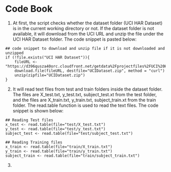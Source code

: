 # Code Book

1) At first, the script checks whether the dataset folder (UCI HAR Dataset) is in the current working directory or not. If the dataset folder is not available, it will download from the UCI URL and unzip the file under the UCI HAR Dataset folder. The code snippet is pasted below:

``` code
## code snippet to download and unzip file if it is not downloaded and unzipped
if (!file.exists("UCI HAR Dataset")){
    fileURL <- "https://d396qusza40orc.cloudfront.net/getdata%2Fprojectfiles%2FUCI%20HAR%20Dataset.zip"
    download.file(fileURL, destfile="UCIDataset.zip", method = "curl")
    unzip(zipfile="UCIDataset.zip")
}
```

2) It will read text files from test and train folders inside the dataset folder. The files are X_test.txt, y_test.txt, subject_test.xt from the test folder, and the files are X_train.txt, y_train.txt, subject_train.xt from the train folder. The read.table function is used to read the text files.  The code snippet is shown below:

``` code
## Reading Test files
x_test <- read.table(file="test/X_test.txt")
y_test <- read.table(file="test/y_test.txt")
subject_test <- read.table(file="test/subject_test.txt")

## Reading Training files
x_train <- read.table(file="train/X_train.txt")
y_train <- read.table(file="train/y_train.txt")
subject_train <- read.table(file="train/subject_train.txt")
``` 

3) 
